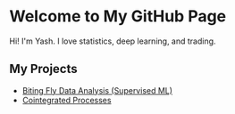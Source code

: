 # Welcome to My GitHub Page

Hi! I'm Yash. I love statistics, deep learning, and trading.

## My Projects
- [Biting Fly Data Analysis (Supervised ML)](https://github.com/guptayash9274/M-Stat-Course-Projects/blob/main/Biting%20Fly%20Data%20Analysis%20(Supervised%20ML)/Final%20Presentation.html)
- [Cointegrated Processes](https://github.com/guptayash9274/M-Stat-Course-Projects/tree/main/Cointegrated%20Processes)
